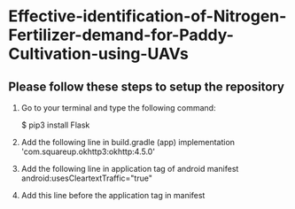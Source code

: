 # Effective-identification-of-Nitrogen-Fertilizer-demand-for-Paddy-Cultivation-using-UAVs

## Please follow these steps to setup the repository

1. Go to your terminal and type the following command:

    $ pip3 install Flask
2. Add the following line in build.gradle (app)
    implementation 'com.squareup.okhttp3:okhttp:4.5.0'
   
3. Add the following line in application tag of android manifest
   android:usesCleartextTraffic="true"
   
4. Add this line before the application tag in manifest
    <uses-permission android:name="android.permission.INTERNET" />
